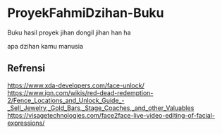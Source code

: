 # ProyekFahmiDzihan-Buku
Buku hasil proyek
jihan dongil
jihan han ha

apa dzihan kamu manusia

## Refrensi
https://www.xda-developers.com/face-unlock/
https://www.ign.com/wikis/red-dead-redemption-2/Fence_Locations_and_Unlock_Guide_-_Sell_Jewelry,_Gold_Bars,_Stage_Coaches,_and_other_Valuables
https://visagetechnologies.com/face2face-live-video-editing-of-facial-expressions/
